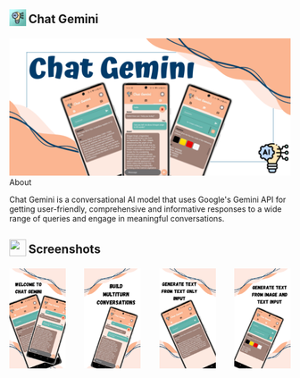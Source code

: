 <h2 align="left">
<sub>
<img  src="https://raw.githubusercontent.com/adityajha1903/Chat-Gemini/master/images/play_store_512.png"
      height="30"
      width="30">
</sub>
Chat Gemini
</h2>

<div align="center">
  <img src="https://raw.githubusercontent.com/adityajha1903/Chat-Gemini/master/images/Feature%20graphic.png" width="auto" height="auto" alt="LibreTube">
</div>

</sub>
About
</h2>

Chat Gemini is a conversational AI model that uses Google's Gemini API for getting user-friendly, comprehensive and informative responses to a wide range of queries and engage in meaningful conversations.

<h2 align="left">
<sub>
<img  src="https://www.svgrepo.com/show/60715/smartphone.svg"
      height="30"
      width="30">
</sub>
Screenshots
</h2>

<div style="width:100%; display:flex; justify-content:space-between;">
<img src="https://raw.githubusercontent.com/adityajha1903/Chat-Gemini/master/images/1.png" width=20% alt="ss1">
<img src="https://raw.githubusercontent.com/adityajha1903/Chat-Gemini/master/images/2.png" width=20% alt="ss2">
<img src="https://raw.githubusercontent.com/adityajha1903/Chat-Gemini/master/images/3.png" width=20% alt="ss3">
<img src="https://raw.githubusercontent.com/adityajha1903/Chat-Gemini/master/images/4.png" width=20% alt="ss4">
</div>

